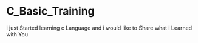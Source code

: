 # C_Basic_Training
i just Started learning c Language and i would like to Share what i Learned with You
